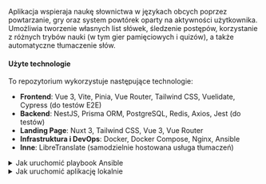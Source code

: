 Aplikacja wspieraja naukę słownictwa w językach obcych poprzez powtarzanie, gry oraz system powtórek oparty na aktywności użytkownika. Umożliwia tworzenie własnych list słówek, śledzenie postępów, korzystanie z różnych trybów nauki (w tym gier pamięciowych i quizów), a także automatyczne tłumaczenie słów.

#### Użyte technologie

To repozytorium wykorzystuje następujące technologie:

- **Frontend**: Vue 3, Vite, Pinia, Vue Router, Tailwind CSS, Vuelidate, Cypress (do testów E2E)
- **Backend**: NestJS, Prisma ORM, PostgreSQL, Redis, Axios, Jest (do testów)
- **Landing Page**: Nuxt 3, Tailwind CSS, Vue 3, Vue Router
- **Infrastruktura i DevOps**: Docker, Docker Compose, Nginx, Ansible
- **Inne**: LibreTranslate (samodzielnie hostowana usługa tłumaczeń)

<details>
<summary>Jak uruchomić playbook Ansible</summary>

Skonfiguruj inventory i zmienne:

- Edytuj `ansible/inventory.yml`, aby dopasować do konfiguracji serwera i projektu.
- Upewnij się, że masz plik `.env.yml` z wymaganymi sekretami i zmiennymi (zobacz `inventory.yml` jako odniesienie).

Uruchom playbook:

```bash
cd ansible
ansible-playbook -i inventory.yml playbook.yml --tags="setup"
```

</details>

<details>
<summary>Jak uruchomić aplikację lokalnie</summary>

#### Frontend

Zainstaluj zależności i skopiuj plik env

```bash
cd frontend
npm install
cp .env.example .env
```

Uruchom aplikację

```bash
npm run dev
```

#### Backend

Zainstaluj zależności i skopiuj plik env

```bash
cd backend
npm install
cp .env.example .env
```

Uruchom usługi docker compose i migracje bazy danych

```bash
npm run db:up

npm run db:setup
```

Uruchom aplikację

```bash
npm run start:dev
```

#### Landing page

Zainstaluj zależności i skopiuj plik env

```bash
cd landing
npm install
cp .env.example .env
```

Uruchom aplikację

```bash
npm run dev
```

</details>
